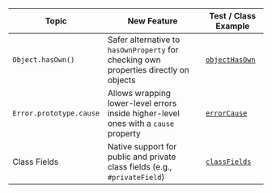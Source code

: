 | Topic                   | New Feature                                                                           | Test / Class Example                       |
|-------------------------|---------------------------------------------------------------------------------------|--------------------------------------------|
| `Object.hasOwn()`       | Safer alternative to `hasOwnProperty` for checking own properties directly on objects | [`objectHasOwn`](features/objectHasOwn.js) |
| `Error.prototype.cause` | Allows wrapping lower-level errors inside higher-level ones with a `cause` property   | [`errorCause`](features/errorCause.js)     |
| Class Fields            | Native support for public and private class fields (e.g., `#privateField`)            | [`classFields`](features/classFields.js)     |


